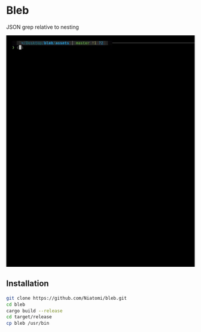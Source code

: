 # Bleb

JSON grep relative to nesting

![Usage example](./assets/example.gif)


## Installation

```bash
git clone https://github.com/Niatomi/bleb.git
cd bleb
cargo build --release
cd target/release
cp bleb /usr/bin
```
